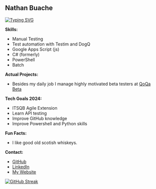 ## **Nathan Buache**

[![Typing SVG](https://readme-typing-svg.demolab.com?font=Inter&weight=500&pause=1000&color=FFFFFF&random=false&width=435&lines=Test+Analyst+at+QoQa.ch;Public+Beta+Testing+Manager)](https://git.io/typing-svg)

**Skills:**
* Manual Testing
* Test automation with Testim and DogQ
* Google Apps Script (js)
* C# (formerly)
* PowerShell
* Batch

**Actual Projects:**
* Besides my daily job I manage highly motivated beta testers at [QoQa Beta](https://qblog.qoqa.ch/posts/5035)



**Tech Goals 2024:**
* ITSQB Agile Extension
* Learn API testing
* Improve GitHub knowledge
* Improve Powershell and Python skills

**Fun Facts:**
* I like good old scotish whiskeys.

**Contact:**
* [GitHub](https://github.com/nthnbch)
* [LinkedIn](https://www.linkedin.com/in/nathanbuache)
* [My Website](https://nthnb.ch)

[![GitHub Streak](https://streak-stats.demolab.com?user=nthnbch&theme=dark&date_format=j%20M%5B%20Y%5D)](https://git.io/streak-stats)
